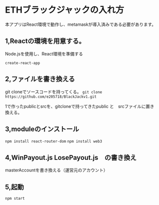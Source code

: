 # ETHブラックジャックの入れ方
本アプリはReact環境で動作し、metamaskが導入済みである必要があります。

## 1,Reactの環境を用意する。
Node.jsを使用し、React環境を準備する

`create-react-app`

## 2,ファイルを書き換える
git cloneでソースコードを持ってくる。
`git clone https://github.com/e205718/BlackJackv1.git`

1で作ったpublicとsrcを、gitcloneで持ってきたpublic と　srcファイルに置き換える。

## 3,moduleのインストール
`npm install react-router-dom`
`npm install web3`

## 4,WinPayout.js LosePayout.js　の書き換え
masterAccountを書き換える（運営元のアカウント）

## 5,起動
`npm start`
